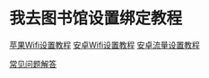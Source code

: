 # 我去图书馆设置绑定教程

[苹果Wifi设置教程](/ios.html)
[安卓Wifi设置教程](/android.html)
[安卓流量设置教程](/androidAPN.html)

[常见问题解答](/problem.html)